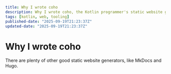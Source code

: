 ```yaml
title: Why I wrote coho
description: Why I wrote coho, the Kotlin programmer's static website generator
tags: [kotlin, web, tooling]
published-date: "2025-09-19T21:23:37Z"
updated-date: "2025-09-19T21:23:37Z"
```

# Why I wrote coho

There are plenty of other good static website generators, like MkDocs and Hugo.
